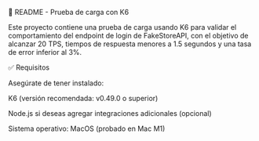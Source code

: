 📄 README - Prueba de carga con K6

Este proyecto contiene una prueba de carga usando K6 para validar el comportamiento del endpoint de login de FakeStoreAPI, con el objetivo de alcanzar 20 TPS, tiempos de respuesta menores a 1.5 segundos y una tasa de error inferior al 3%.

✅ Requisitos

Asegúrate de tener instalado:

K6 (versión recomendada: v0.49.0 o superior)

Node.js si deseas agregar integraciones adicionales (opcional)

Sistema operativo: MacOS (probado en Mac M1)
